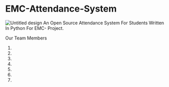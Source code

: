 # EMC-Attendance-System
![Untitled design](https://github.com/user-attachments/assets/b316a2f5-d5a2-4f1e-8c2f-2e0750c0ccd7)
An Open Source Attendance System For Students Written In Python For EMC- Project.

Our Team Members
1.  <br>
2.   <br>
3.   <br>
4.    <br> 
5.
6.
7.

